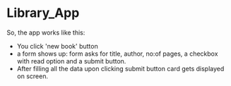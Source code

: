 # Library_App

So, the app works like this:

- You click 'new book' button 
- a form shows up:
    form asks for title, author, no:of pages, a checkbox with read option and a submit button.
- After filling all the data upon clicking submit button card gets displayed on screen.